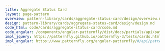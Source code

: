 ```yaml
---
title: Aggregate Status Card
layout: page-pattern
overview: pattern-library/cards/aggregate-status-card/design/overview.md
design: pattern-library/cards/aggregate-status-card/design/design.md
code_html: code/cards/aggregate-status-card/code.md
code_angular: /components/angular-patternfly/dist/docs/partials/api/patternfly.card.component.pfAggregateStatusCard.html
impl_jquery: https://patternfly.github.io/patternfly-3/tests/cards.html
impl_angular: https://www.patternfly.org/angular-patternfly/#/api/patternfly.card.component:pfAggregateStatusCard
---
```


